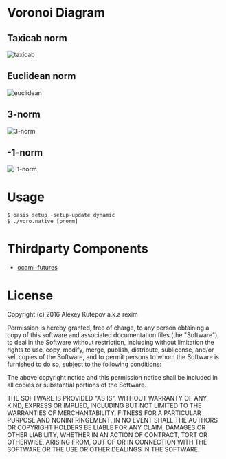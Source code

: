 # Voronoi Diagram #

## Taxicab norm ##

![taxicab](http://i.imgur.com/vzfcoP7.png)

## Euclidean norm ##

![euclidean](http://i.imgur.com/MBw6Mkk.png)

## 3-norm ##

![3-norm](http://i.imgur.com/fl0oT9i.png)

## -1-norm ##

![-1-norm](http://i.imgur.com/wjbPQOg.png)

# Usage #

    $ oasis setup -setup-update dynamic
    $ ./voro.native [pnorm]

# Thirdparty Components #

- [ocaml-futures]

# License #

Copyright (c) 2016 Alexey Kutepov a.k.a rexim

Permission is hereby granted, free of charge, to any person obtaining
a copy of this software and associated documentation files (the
"Software"), to deal in the Software without restriction, including
without limitation the rights to use, copy, modify, merge, publish,
distribute, sublicense, and/or sell copies of the Software, and to
permit persons to whom the Software is furnished to do so, subject to
the following conditions:

The above copyright notice and this permission notice shall be
included in all copies or substantial portions of the Software.

THE SOFTWARE IS PROVIDED "AS IS", WITHOUT WARRANTY OF ANY KIND,
EXPRESS OR IMPLIED, INCLUDING BUT NOT LIMITED TO THE WARRANTIES OF
MERCHANTABILITY, FITNESS FOR A PARTICULAR PURPOSE AND
NONINFRINGEMENT. IN NO EVENT SHALL THE AUTHORS OR COPYRIGHT HOLDERS BE
LIABLE FOR ANY CLAIM, DAMAGES OR OTHER LIABILITY, WHETHER IN AN ACTION
OF CONTRACT, TORT OR OTHERWISE, ARISING FROM, OUT OF OR IN CONNECTION
WITH THE SOFTWARE OR THE USE OR OTHER DEALINGS IN THE SOFTWARE.

[ocaml-futures]: https://github.com/crm416/ocaml-futures

